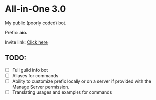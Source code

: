 # All-in-One 3.0
My public (poorly coded) bot.

Prefix: **aio.**

Invite link: [Click here](https://discord.com/oauth2/authorize?client_id=670682136495390720&permissions=0&scope=bot)

## TODO:
- [ ] Full guild info bot
- [ ] Aliases for commands
- [ ] Ability to customize prefix locally or on a server if provided with the Manage Server permission.
- [ ] Translating usages and examples for commands
